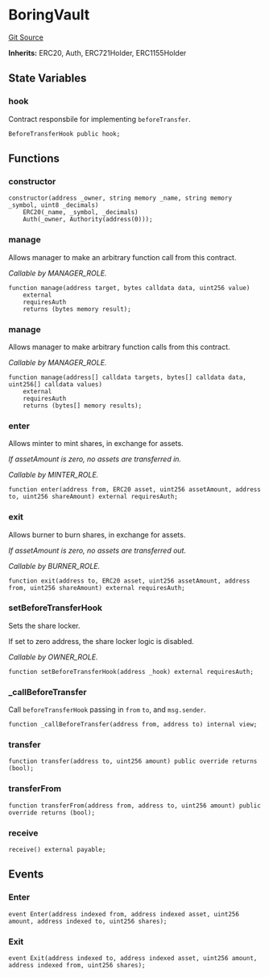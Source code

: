 # BoringVault
[Git Source](https://github.com/Level-Money/contracts/blob/596e7d17f2f0a509e7a447183bc335cd46833918/src/vaults/base/BoringVault.sol)

**Inherits:**
ERC20, Auth, ERC721Holder, ERC1155Holder


## State Variables
### hook
Contract responsbile for implementing `beforeTransfer`.


```solidity
BeforeTransferHook public hook;
```


## Functions
### constructor


```solidity
constructor(address _owner, string memory _name, string memory _symbol, uint8 _decimals)
    ERC20(_name, _symbol, _decimals)
    Auth(_owner, Authority(address(0)));
```

### manage

Allows manager to make an arbitrary function call from this contract.

*Callable by MANAGER_ROLE.*


```solidity
function manage(address target, bytes calldata data, uint256 value)
    external
    requiresAuth
    returns (bytes memory result);
```

### manage

Allows manager to make arbitrary function calls from this contract.

*Callable by MANAGER_ROLE.*


```solidity
function manage(address[] calldata targets, bytes[] calldata data, uint256[] calldata values)
    external
    requiresAuth
    returns (bytes[] memory results);
```

### enter

Allows minter to mint shares, in exchange for assets.

*If assetAmount is zero, no assets are transferred in.*

*Callable by MINTER_ROLE.*


```solidity
function enter(address from, ERC20 asset, uint256 assetAmount, address to, uint256 shareAmount) external requiresAuth;
```

### exit

Allows burner to burn shares, in exchange for assets.

*If assetAmount is zero, no assets are transferred out.*

*Callable by BURNER_ROLE.*


```solidity
function exit(address to, ERC20 asset, uint256 assetAmount, address from, uint256 shareAmount) external requiresAuth;
```

### setBeforeTransferHook

Sets the share locker.

If set to zero address, the share locker logic is disabled.

*Callable by OWNER_ROLE.*


```solidity
function setBeforeTransferHook(address _hook) external requiresAuth;
```

### _callBeforeTransfer

Call `beforeTransferHook` passing in `from` `to`, and `msg.sender`.


```solidity
function _callBeforeTransfer(address from, address to) internal view;
```

### transfer


```solidity
function transfer(address to, uint256 amount) public override returns (bool);
```

### transferFrom


```solidity
function transferFrom(address from, address to, uint256 amount) public override returns (bool);
```

### receive


```solidity
receive() external payable;
```

## Events
### Enter

```solidity
event Enter(address indexed from, address indexed asset, uint256 amount, address indexed to, uint256 shares);
```

### Exit

```solidity
event Exit(address indexed to, address indexed asset, uint256 amount, address indexed from, uint256 shares);
```

